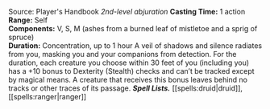Source: Player's Handbook
*2nd-level abjuration*
**Casting Time:** 1 action  
**Range:** Self  
**Components:** V, S, M (ashes from a burned leaf of mistletoe and a sprig of spruce)  
**Duration:** Concentration, up to 1 hour
A veil of shadows and silence radiates from you, masking you and your companions from detection. For the duration, each creature you choose within 30 feet of you (including you) has a +10 bonus to Dexterity (Stealth) checks and can’t be tracked except by magical means. A creature that receives this bonus leaves behind no tracks or other traces of its passage.
***Spell Lists.*** [[spells:druid|druid]], [[spells:ranger|ranger]]